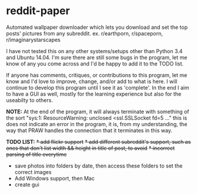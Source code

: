 # reddit-paper
Automated wallpaper downloader which lets you download and set the top posts' pictures from any subreddit. ex. r/earthporn, r/spaceporn, r/imaginarystarscapes

I have not tested this on any other systems/setups other than Python 3.4 and Ubuntu 14.04.
I'm sure there are still some bugs in the program, let me know of any you come across and I'd be happy to add it to the TODO list. 

If anyone has comments, critiques, or contributions to this program, let me know and I'd love to improve, change, and/or add to what is here. I will continue to develop this program until I see it as 'complete'. In the end I aim to have a GUI as well, mostly for the learning experience but also for the useabilty to others.

**NOTE:** At the end of the program, it will always terminate with something of the sort "sys:1: ResourceWarning: unclosed <ssl.SSLSocket fd=5 ..." this is does not indicate an error in the program, it is, from my understanding, the way that PRAW handles the connection that it terminates in this way.

**TODO LIST:**
~~* add flickr support~~
~~* add different subreddit's support, such as ones that don't list width && height in title of post, to avoid~~
~~* incorrect parsing of title everytime~~
* save photos into folders by date, then access these folders to set the correct images
* Add Windows support, then Mac
* create gui
